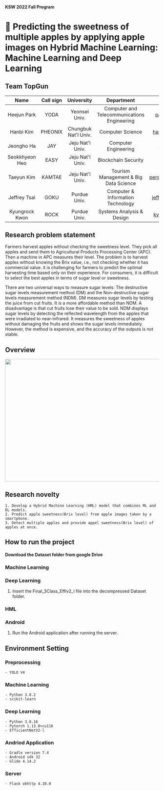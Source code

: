 #### KSW 2022 Fall Program

# 🍎 Predicting the sweetness of multiple apples by applying apple images on Hybrid Machine Learning: Machine Learning and Deep Learning    


## Team TopGun
    
| Name         |Call sign| University               | Department                                   | Email               | Github    |
| :-----------------:| :---------: | :------------------------: | :------------------------------------: | :-------------------: | :-------------------------: |
| Heejun Park |YODA   | Yeonsei Univ.| Computer and Telecommunications Engineering|parkie0517@gmail.com| https://github.com/parkie0517|
| Hanbi Kim |PHEONIX  | Chungbuk Nat'l Univ.   | Computer Science | hanbikim20@g.cbnu.ac.kr  | https://github.com/hanbikim    |
| Jeongho Ha |JAY | Jeju Nat'l Univ.       | Computer Engineering | hjh4212@naver.com| https://github.com/hjh1248    |
| Seokkhyeon Heo|EASY | Jeju Nat'l Univ.   | Blockchain Security |gj4535@gmail.com| https://github.com/gj1515   |
| Taeyun Kim |KAMTAE  | Jeju Nat'l Univ.  | Tourism Management & Big Data Science |persimm0ncrack@gmail.com| https://github.com/kamtae |
| Jeffrey Tsai| GOKU | Purdue Univ.  | Computer & Information Technology | jeffrey051622@gmail.com    ||
| Kyungrock Kwon| ROCK | Purdue Univ.  | Systems Analysis & Design |kyungrock99@gmail.com |  |


    

## Research problem statement
Farmers harvest apples without checking the sweetness level. They pick all apples and send them to Agricultural Products Processing Center (APC). Then a machine in APC measures their level. The problem is to harvest apples without knowing the Brix value, i.e., not checking whether it has commercial value. it is challenging for farmers to predict the optimal harvesting time based only on their experience. For consumers, it is difficult to select the best apples in terms of sugar level or sweetness.     

There are two universal ways to measure sugar levels: The destructive sugar levels measurement method (DM) and the Non-destructive sugar levels measurement method (NDM). DM measures sugar levels by testing the juice from cut fruits. It is a more affordable method than NDM. A disadvantage is that cut fruits lose their value to be sold. NDM displays sugar levels by detecting the reflected wavelength from the apples that were irradiated to near-infrared. It measures the sweetness of apples without damaging the fruits and shows the sugar levels immediately. However, the method is expensive, and the accuracy of the outputs is not stable. 

## Overview
<img src="https://user-images.githubusercontent.com/74577775/208288156-982ce322-40cf-445e-b77b-bc0fa2b04fef.png" width="1000" height="400"></img>

## Research novelty

    1. Develop a Hybrid Machine Learning (HML) model that combines ML and DL models.
    2. Predict apple sweetness(Brix level) from apple images taken by a smartphone.
    3. Detect multiple apples and provide appel sweetness(Brix level) of apples at once.

## How to run the project
#### Download the Dataset folder from google Drive

### Machine Learning

### Deep Learning
1. Insert the Final_3Class_Effiv2_l file into the decompressed Dataset folder.
### HML

### Android
1. Run the Android application after running the server.



## Environment Setting
### Preprocessing
    - YOLO V4
### Machine Learning
    - Python 3.8.2
    - scikit-learn
### Deep Learning    
    - Python 3.8.16
    - Pytorch 1.13.0+cu116
    - EfficientNetV2-l
### Andriod Application
    - Gradle version 7.4
    - Android sdk 32
    - Glide 4.14.2
### Server
    - Flask okhttp 4.10.0


   
